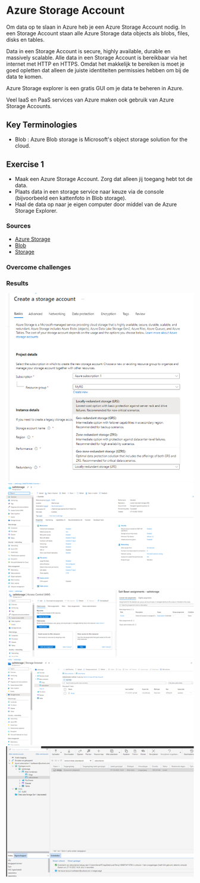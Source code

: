 # Azure Storage Account

Om data op te slaan in Azure heb je een Azure Storage Account nodig. In een Storage Account staan alle Azure Storage data objects als blobs, files, disks en tables.

Data in een Storage Account is secure, highly available, durable en massively scalable. Alle data in een Storage Account is bereikbaar via het internet met HTTP en HTTPS. Omdat het makkelijk te bereiken is moet je goed opletten dat alleen de juiste identiteiten permissies hebben om bij de data te komen.

Azure Storage explorer is een gratis GUI om je data te beheren in Azure.

Veel IaaS en PaaS services van Azure maken ook gebruik van Azure Storage Accounts. 

## Key Terminologies

* Blob : Azure Blob storage is Microsoft's object storage solution for the cloud. 

## Exercise 1
- Maak een Azure Storage Account. Zorg dat alleen jij toegang hebt tot de data.
- Plaats data in een storage service naar keuze via de console (bijvoorbeeld een kattenfoto in Blob storage).
- Haal de data op naar je eigen computer door middel van de Azure Storage Explorer.





### Sources

* [Azure Storage](hhttps://learn.microsoft.com/en-us/azure/vs-azure-tools-storage-explorer-blobs)
* [Blob](https://learn.microsoft.com/en-us/azure/vs-azure-tools-storage-explorer-blobs)
* [Storage](https://learn.microsoft.com/en-us/azure/storage/blobs/storage-blobs-introduction/)


### Overcome challenges

 ### Results

![Download](../00_includes/CLOUD/AZ-05-01.png)
![Download](../00_includes/CLOUD/AZ-05-02.png)
![Download](../00_includes/CLOUD/AZ-05-03.png)
![Download](../00_includes/CLOUD/AZ-05-04.png)
![Download](../00_includes/CLOUD/AZ-05-05.png)